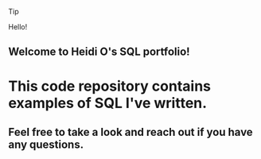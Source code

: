 > [!TIP]
> Hello!
## Welcome to Heidi O's SQL portfolio!
# **This code repository contains examples of SQL I've written.**
## Feel free to take a look and reach out if you have any questions.
